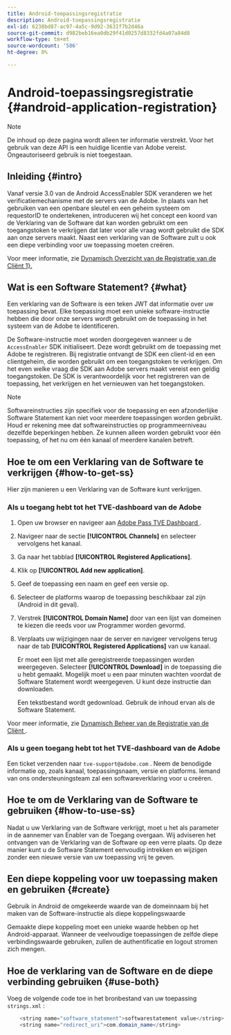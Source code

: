 ```yaml
---
title: Android-toepassingsregistratie
description: Android-toepassingsregistratie
exl-id: 6238bd87-ac97-4a5c-9d92-3631f7b2d46a
source-git-commit: d982beb16ea0db29f41d0257d8332fd4a07a84d8
workflow-type: tm+mt
source-wordcount: '586'
ht-degree: 0%

---
```


# Android-toepassingsregistratie {#android-application-registration}

>[!NOTE]
>
>De inhoud op deze pagina wordt alleen ter informatie verstrekt. Voor het gebruik van deze API is een huidige licentie van Adobe vereist. Ongeautoriseerd gebruik is niet toegestaan.

## Inleiding {#intro}

Vanaf versie 3.0 van de Android AccessEnabler SDK veranderen we het verificatiemechanisme met de servers van de Adobe. In plaats van het gebruiken van een openbare sleutel en een geheim systeem om requestorID te ondertekenen, introduceren wij het concept een koord van de Verklaring van de Software dat kan worden gebruikt om een toegangstoken te verkrijgen dat later voor alle vraag wordt gebruikt die SDK aan onze servers maakt. Naast een verklaring van de Software zult u ook een diepe verbinding voor uw toepassing moeten creëren.

Voor meer informatie, zie [ Dynamisch Overzicht van de Registratie van de Cliënt 1}.](../../../rest-apis/rest-api-dcr/dynamic-client-registration-overview.md)

## Wat is een Software Statement? {#what}

Een verklaring van de Software is een teken JWT dat informatie over uw toepassing bevat. Elke toepassing moet een unieke software-instructie hebben die door onze servers wordt gebruikt om de toepassing in het systeem van de Adobe te identificeren.

De Software-instructie moet worden doorgegeven wanneer u de `AccessEnabler` SDK initialiseert. Deze wordt gebruikt om de toepassing met Adobe te registreren. Bij registratie ontvangt de SDK een client-id en een clientgeheim, die worden gebruikt om een toegangstoken te verkrijgen. Om het even welke vraag die SDK aan Adobe servers maakt vereist een geldig toegangstoken. De SDK is verantwoordelijk voor het registreren van de toepassing, het verkrijgen en het vernieuwen van het toegangstoken.

>[!NOTE]
>
>Softwareinstructies zijn specifiek voor de toepassing en een afzonderlijke Software Statement kan niet voor meerdere toepassingen worden gebruikt. Houd er rekening mee dat softwareinstructies op programmeerniveau dezelfde beperkingen hebben. Ze kunnen alleen worden gebruikt voor één toepassing, of het nu om één kanaal of meerdere kanalen betreft.

## Hoe te om een Verklaring van de Software te verkrijgen {#how-to-get-ss}

Hier zijn manieren u een Verklaring van de Software kunt verkrijgen.

### Als u toegang hebt tot het TVE-dashboard van de Adobe

1. Open uw browser en navigeer aan [ Adobe Pass TVE Dashboard ](https://experience.adobe.com/#/pass/authentication).

1. Navigeer naar de sectie **[!UICONTROL Channels]** en selecteer vervolgens het kanaal.

1. Ga naar het tabblad **[!UICONTROL Registered Applications]**.

1. Klik op **[!UICONTROL Add new application]**.

1. Geef de toepassing een naam en geef een versie op.

1. Selecteer de platforms waarop de toepassing beschikbaar zal zijn (Android in dit geval).

1. Verstrek **[!UICONTROL Domain Name]** door van een lijst van domeinen te kiezen die reeds voor uw Programmer worden gevormd.

1. Verplaats uw wijzigingen naar de server en navigeer vervolgens terug naar de tab **[!UICONTROL Registered Applications]** van uw kanaal.

   Er moet een lijst met alle geregistreerde toepassingen worden weergegeven. Selecteer **[!UICONTROL Download]** in de toepassing die u hebt gemaakt. Mogelijk moet u een paar minuten wachten voordat de Software Statement wordt weergegeven. U kunt deze instructie dan downloaden.

   Een tekstbestand wordt gedownload. Gebruik de inhoud ervan als de Software Statement.

Voor meer informatie, zie [ Dynamisch Beheer van de Registratie van de Cliënt ](../../../rest-apis/rest-api-dcr/dynamic-client-registration-overview.md#dynamic-client-registration-management).

### Als u geen toegang hebt tot het TVE-dashboard van de Adobe

Een ticket verzenden naar `tve-support@adobe.com` . Neem de benodigde informatie op, zoals kanaal, toepassingsnaam, versie en platforms. Iemand van ons ondersteuningsteam zal een softwareverklaring voor u creëren.

## Hoe te om de Verklaring van de Software te gebruiken {#how-to-use-ss}

Nadat u uw Verklaring van de Software verkrijgt, moet u het als parameter in de aannemer van Enabler van de Toegang overgaan. Wij adviseren het ontvangen van de Verklaring van de Software op een verre plaats. Op deze manier kunt u de Software Statement eenvoudig intrekken en wijzigen zonder een nieuwe versie van uw toepassing vrij te geven.

## Een diepe koppeling voor uw toepassing maken en gebruiken {#create}

Gebruik in Android de omgekeerde waarde van de domeinnaam bij het maken van de Software-instructie als diepe koppelingswaarde

Gemaakte diepe koppeling moet een unieke waarde hebben op het Android-apparaat. Wanneer de veelvoudige toepassingen de zelfde diepe verbindingswaarde gebruiken, zullen de authentificatie en logout stromen zich mengen.

## Hoe de verklaring van de Software en de diepe verbinding gebruiken {#use-both}

Voeg de volgende code toe in het bronbestand van uw toepassing `strings.xml` :

```JAVA
    <string name="software_statement">softwarestatement value</string>
    <string name="redirect_uri">com.domain_name</string>
```
